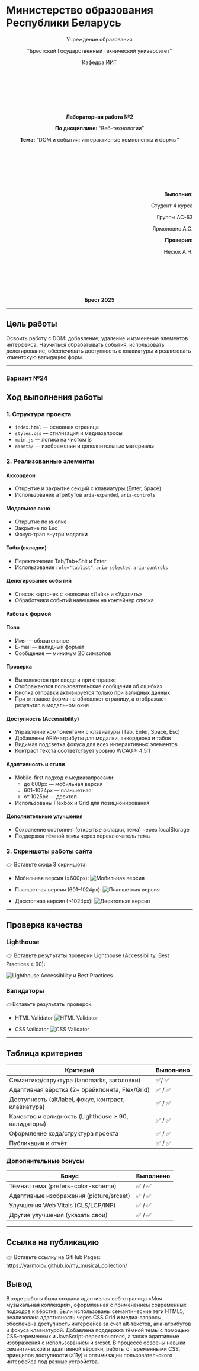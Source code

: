 # Министерство образования Республики Беларусь

<p align="center">Учреждение образования</p>
<p align="center">“Брестский Государственный технический университет”</p>
<p align="center">Кафедра ИИТ</p>
<br><br><br><br><br><br>
<p align="center"><strong>Лабораторная работа №2</strong></p>
<p align="center"><strong>По дисциплине:</strong> “Веб-технологии”</p>
<p align="center"><strong>Тема:</strong> “DOM и события: интерактивные компоненты и формы”</p>
<br><br><br><br><br><br>
<p align="right"><strong>Выполнил:</strong></p>
<p align="right">Студент 4 курса</p>
<p align="right">Группы АС-63</p>
<p align="right">Ярмоловис А.С.</p>
<p align="right"><strong>Проверил:</strong></p>
<p align="right">Несюк А.Н.</p>
<br><br><br><br><br>
<p align="center"><strong>Брест 2025</strong></p>

---

## Цель работы

Освоить работу с DOM: добавление, удаление и изменение элементов интерфейса.
Научиться обрабатывать события, использовать делегирование, обеспечивать доступность с клавиатуры и реализовать клиентскую валидацию форм.

---

### Вариант №24

## Ход выполнения работы

### 1. Структура проекта

- `index.html` — основная страница
- `styles.css` — стилизация и медиазапросы
- `main.js` — логика на чистом js
- `assets/` — изображения и дополнительные материалы

### 2. Реализованные элементы

#### Аккордеон

- Открытие и закрытие секций с клавиатуры (Enter, Space)
- Использование атрибутов `aria-expanded`, `aria-controls`

#### Модальное окно

- Открытие по кнопке
- Закрытие по Esc
- Фокус-трап внутри модалки

#### Табы (вкладки)

- Переключение Tab/Tab+Shit и Enter
- Использование `role="tablist"`, `aria-selected`, `aria-controls`

#### Делегирование событий

- Список карточек с кнопками «Лайк» и «Удалить»
- Обработчики событий навешаны на контейнер списка

#### Работа с формой

#### Поля

- Имя — обязательное
- E-mail — валидный формат
- Сообщение — минимум 20 символов

#### Проверка

- Выполняется при вводе и при отправке
- Отображаются пользовательские сообщения об ошибках
- Кнопка отправки активируется только при валидных данных
- При отправке форма не обновляет страницу, а отображает результаn в модальном окне

#### Доступность (Accessibility)

- Управление компонентами с клавиатуры (Tab, Enter, Space, Esc)
- Добавлены ARIA-атрибуты для модалки, аккордеона и табов
- Видимая подсветка фокуса для всех интерактивных элементов
- Контраст текста соответствует уровню WCAG ≥ 4.5:1

#### Адаптивность и стили

- Mobile-first подход с медиазапросами:
  - до 600px — мобильная версия
  - 601–1024px — планшетная
  - от 1025px — десктоп
- Использованы Flexbox и Grid для позиционирования

#### Дополнительные улучшения

- Сохранение состояния (открытые вкладки, тема) через localStorage
- Поддержка тёмной темы через переключатель темы

### 3. Скриншоты работы сайта

👉 Вставьте сюда 3 скриншота:

- Мобильная версия (≤600px):
![Мобильная версия](img/mobile.png)

- Планшетная версия (601–1024px):
![Планшетная версия](img/tablet.png)

- Десктопная версия (>1024px):
![Десктопная версия](img/desktop.png)

---

## Проверка качества

### Lighthouse

👉 Вставьте результаты проверки Lighthouse (Accessibility, Best Practices ≥ 90):

![Lighthouse Accessibility и Best Practices](img/lighthouse_accessibility_best_practices.png)

### Валидаторы

👉Вставьте результаты проверок:

- HTML Validator
![HTML Validator](img/html_validator.png)

- CSS Validator
![CSS Validator](img/css_validator.png)

---

## Таблица критериев

| Критерий                                | Выполнено |
|------------------------------------------|-----------|
| Семантика/структура (landmarks, заголовки) | ✅/ ✅ |
| Адаптивная вёрстка (2+ брейкпоинта, Flex/Grid) | ✅ / ✅ |
| Доступность (alt/label, фокус, контраст, клавиатура) | ✅ / ✅ |
| Качество и валидность (Lighthouse ≥ 90, валидаторы) | ✅ / ✅ |
| Оформление кода/структура проекта        | ✅ / ✅ |
| Публикация и отчёт                       | ✅ / ✅ |

### Дополнительные бонусы

| Бонус                                     | Выполнено |
|-------------------------------------------|-----------|
| Тёмная тема (prefers-color-scheme)        | ✅ / ✅ |
| Адаптивные изображения (picture/srcset)   | ✅ / ✅ |
| Улучшения Web Vitals (CLS/LCP/INP)        | ✅ / ✅ |
| Другие улучшения (указать свои)           | ✅ / ✅ |

---

## Ссылка на публикацию

👉 Вставьте ссылку на GitHub Pages: https://yarmolov.github.io/my_musical_collection/

## Вывод

В ходе работы была создана адаптивная веб-страница «Моя музыкальная коллекция», оформленная с применением современных подходов к вёрстке. Были использованы семантические теги HTML5, реализована адаптивность через CSS Grid и медиа-запросы, обеспечена доступность интерфейса за счёт alt-текстов, aria-атрибутов и фокуса клавиатурой. Добавлена поддержка тёмной темы с помощью CSS-переменных и JavaScript-переключателя, а также адаптивные изображения с использованием <picture> и srcset. В процессе освоены навыки семантической и адаптивной вёрстки, работы с переменными CSS, принципов доступности (a11y) и оптимизации пользовательского интерфейса под разные устройства.
